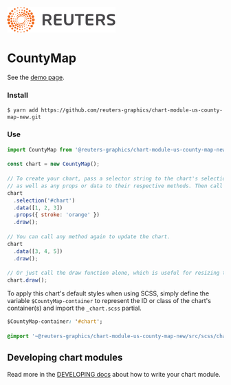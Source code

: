 ![](./badge.svg)

# CountyMap

See the [demo page](https://reuters-graphics.github.io/chart-module-us-county-map-new/).

### Install

```
$ yarn add https://github.com/reuters-graphics/chart-module-us-county-map-new.git
```

### Use

```javascript
import CountyMap from '@reuters-graphics/chart-module-us-county-map-new';

const chart = new CountyMap();

// To create your chart, pass a selector string to the chart's selection method,
// as well as any props or data to their respective methods. Then call draw.
chart
  .selection('#chart')
  .data([1, 2, 3])
  .props({ stroke: 'orange' })
  .draw();

// You can call any method again to update the chart.
chart
  .data([3, 4, 5])
  .draw();

// Or just call the draw function alone, which is useful for resizing the chart.
chart.draw();
```

To apply this chart's default styles when using SCSS, simply define the variable `$CountyMap-container` to represent the ID or class of the chart's container(s) and import the `_chart.scss` partial.

```CSS
$CountyMap-container: '#chart';

@import '~@reuters-graphics/chart-module-us-county-map-new/src/scss/chart';
```

## Developing chart modules

Read more in the [DEVELOPING docs](./DEVELOPING.md) about how to write your chart module.